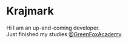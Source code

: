 # Krajmark
Hi I am an up-and-coming developer.  
Just finished my studies [@GreenFoxAcademy](https://www.greenfoxacademy.com/)
